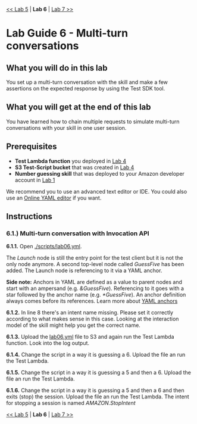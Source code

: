 [<< Lab 5](lab05.md) | **Lab 6** | [Lab 7 >>](lab07.md)

# Lab Guide 6 - Multi-turn conversations

## **What you will do in this lab**
You set up a multi-turn conversation with the skill and make a few assertions on the expected response by using the Test SDK tool. 

## **What you will get at the end of this lab**
You have learned how to chain multiple requests to simulate multi-turn conversations with your skill in one user session.

## **Prerequisites**
- **Test Lambda function** you deployed in [Lab 4](lab04.md)
- **S3 Test-Script bucket** that was created in [Lab 4](lab04.md)
- **Number guessing skill** that was deployed to your Amazon developer account in [Lab 1](lab01.md)

We recommend you to use an advanced text editor or IDE. You could also use an [Online YAML editor](https://codebeautify.org/yaml-validator) if you want.

## **Instructions**

### **6.1.) Multi-turn conversation with Invocation API** 

**6.1.1.** Open [./scripts/lab06.yml](../scripts/lab06.yml).

The _Launch_ node is still the entry point for the test client but it is not the only node anymore. A second top-level node called _GuessFive_ has been added. The Launch node is referencing to it via a YAML anchor.

__Side note:__ Anchors in YAML are defined as a value to parent nodes and start with an ampersand (e.g. _&GuessFive_). Referencing to it goes with a star followed by the anchor name (e.g. _*GuessFive_). An anchor definition always comes before its references. Learn more about [YAML anchors](http://blog.daemonl.com/2016/02/yaml.html)  

**6.1.2.** In line 8 there's an intent name missing. Please set it correctly according to what makes sense in this case. Looking at the interaction model of the skill might help you get the correct name.

**6.1.3.** Upload the [lab06.yml](../scripts/lab06.yml) file to S3 and again run the Test Lambda function. Look into the log output.

**6.1.4.** Change the script in a way it is guessing a 6. Upload the file an run the Test Lambda.

**6.1.5.** Change the script in a way it is guessing a 5 and then a 6. Upload the file an run the Test Lambda.

**6.1.6.** Change the script in a way it is guessing a 5 and then a 6 and then exits (stop) the session. Upload the file an run the Test Lambda. The intent for stopping a session is named _AMAZON.StopIntent_

[<< Lab 5](lab05.md) | **Lab 6** | [Lab 7 >>](lab07.md)